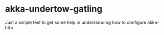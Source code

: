# akka-undertow-gatling
Just a simple test to get some help in understanding how to configure akka-http
